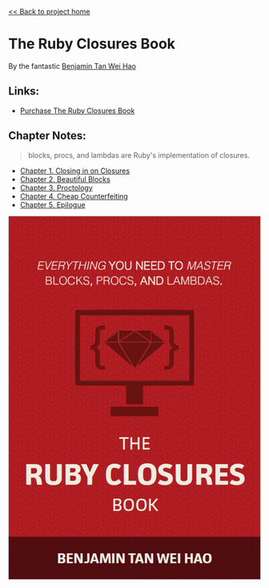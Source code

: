 [&lt;&lt; Back to project home](../README.md)

# The Ruby Closures Book

By the fantastic [Benjamin Tan Wei Hao](http://benjamintan.io/)

## Links:

- [Purchase The Ruby Closures Book](https://leanpub.com/therubyclosuresbook)

## Chapter Notes:

> blocks, procs, and lambdas are Ruby's implementation of closures.

- [Chapter 1. Closing in on Closures](ch01-closing-in-on-closures.md)
- [Chapter 2. Beautiful Blocks](ch02-beautiful-blocks.md)
- [Chapter 3. Proctology](ch03-proctology.md)
- [Chapter 4. Cheap Counterfeiting](ch04-cheap-counterfeiting.md)
- [Chapter 5. Epilogue](ch05-epilogue.md)

![book cover](cover.png)
